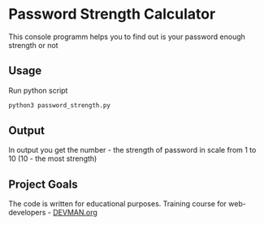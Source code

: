 # Password Strength Calculator

This console programm helps you to find out is your password enough strength or not

## Usage

Run python script

```bash
python3 password_strength.py
```

## Output

In output you get the number - the strength of password in scale from 1 to 10 (10 - the most strength)

## Project Goals

The code is written for educational purposes. Training course for web-developers - [DEVMAN.org](https://devman.org)
